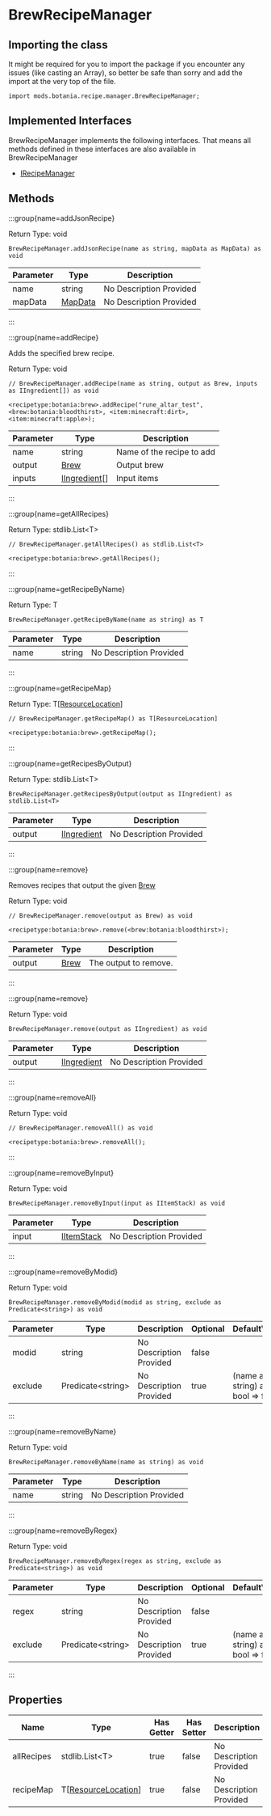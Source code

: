# BrewRecipeManager



## Importing the class

It might be required for you to import the package if you encounter any issues (like casting an Array), so better be safe than sorry and add the import at the very top of the file.
```zenscript
import mods.botania.recipe.manager.BrewRecipeManager;
```


## Implemented Interfaces
BrewRecipeManager implements the following interfaces. That means all methods defined in these interfaces are also available in BrewRecipeManager

- [IRecipeManager](/vanilla/api/recipe/manager/IRecipeManager)

## Methods

:::group{name=addJsonRecipe}

Return Type: void

```zenscript
BrewRecipeManager.addJsonRecipe(name as string, mapData as MapData) as void
```

| Parameter | Type | Description |
|-----------|------|-------------|
| name | string | No Description Provided |
| mapData | [MapData](/vanilla/api/data/MapData) | No Description Provided |


:::

:::group{name=addRecipe}

Adds the specified brew recipe.

Return Type: void

```zenscript
// BrewRecipeManager.addRecipe(name as string, output as Brew, inputs as IIngredient[]) as void

<recipetype:botania:brew>.addRecipe("rune_altar_test", <brew:botania:bloodthirst>, <item:minecraft:dirt>, <item:minecraft:apple>);
```

| Parameter | Type | Description |
|-----------|------|-------------|
| name | string | Name of the recipe to add |
| output | [Brew](/mods/botania/Brew) | Output brew |
| inputs | [IIngredient](/vanilla/api/ingredient/IIngredient)[] | Input items |


:::

:::group{name=getAllRecipes}

Return Type: stdlib.List&lt;T&gt;

```zenscript
// BrewRecipeManager.getAllRecipes() as stdlib.List<T>

<recipetype:botania:brew>.getAllRecipes();
```

:::

:::group{name=getRecipeByName}

Return Type: T

```zenscript
BrewRecipeManager.getRecipeByName(name as string) as T
```

| Parameter | Type | Description |
|-----------|------|-------------|
| name | string | No Description Provided |


:::

:::group{name=getRecipeMap}

Return Type: T[[ResourceLocation](/vanilla/api/resource/ResourceLocation)]

```zenscript
// BrewRecipeManager.getRecipeMap() as T[ResourceLocation]

<recipetype:botania:brew>.getRecipeMap();
```

:::

:::group{name=getRecipesByOutput}

Return Type: stdlib.List&lt;T&gt;

```zenscript
BrewRecipeManager.getRecipesByOutput(output as IIngredient) as stdlib.List<T>
```

| Parameter | Type | Description |
|-----------|------|-------------|
| output | [IIngredient](/vanilla/api/ingredient/IIngredient) | No Description Provided |


:::

:::group{name=remove}

Removes recipes that output the given [Brew](/mods/botania/Brew)

Return Type: void

```zenscript
// BrewRecipeManager.remove(output as Brew) as void

<recipetype:botania:brew>.remove(<brew:botania:bloodthirst>);
```

| Parameter | Type | Description |
|-----------|------|-------------|
| output | [Brew](/mods/botania/Brew) | The output to remove. |


:::

:::group{name=remove}

Return Type: void

```zenscript
BrewRecipeManager.remove(output as IIngredient) as void
```

| Parameter | Type | Description |
|-----------|------|-------------|
| output | [IIngredient](/vanilla/api/ingredient/IIngredient) | No Description Provided |


:::

:::group{name=removeAll}

Return Type: void

```zenscript
// BrewRecipeManager.removeAll() as void

<recipetype:botania:brew>.removeAll();
```

:::

:::group{name=removeByInput}

Return Type: void

```zenscript
BrewRecipeManager.removeByInput(input as IItemStack) as void
```

| Parameter | Type | Description |
|-----------|------|-------------|
| input | [IItemStack](/vanilla/api/item/IItemStack) | No Description Provided |


:::

:::group{name=removeByModid}

Return Type: void

```zenscript
BrewRecipeManager.removeByModid(modid as string, exclude as Predicate<string>) as void
```

| Parameter | Type | Description | Optional | DefaultValue |
|-----------|------|-------------|----------|--------------|
| modid | string | No Description Provided | false |  |
| exclude | Predicate&lt;string&gt; | No Description Provided | true | (name as string) as bool => false |


:::

:::group{name=removeByName}

Return Type: void

```zenscript
BrewRecipeManager.removeByName(name as string) as void
```

| Parameter | Type | Description |
|-----------|------|-------------|
| name | string | No Description Provided |


:::

:::group{name=removeByRegex}

Return Type: void

```zenscript
BrewRecipeManager.removeByRegex(regex as string, exclude as Predicate<string>) as void
```

| Parameter | Type | Description | Optional | DefaultValue |
|-----------|------|-------------|----------|--------------|
| regex | string | No Description Provided | false |  |
| exclude | Predicate&lt;string&gt; | No Description Provided | true | (name as string) as bool => false |


:::


## Properties

| Name | Type | Has Getter | Has Setter | Description |
|------|------|------------|------------|-------------|
| allRecipes | stdlib.List&lt;T&gt; | true | false | No Description Provided |
| recipeMap | T[[ResourceLocation](/vanilla/api/resource/ResourceLocation)] | true | false | No Description Provided |

